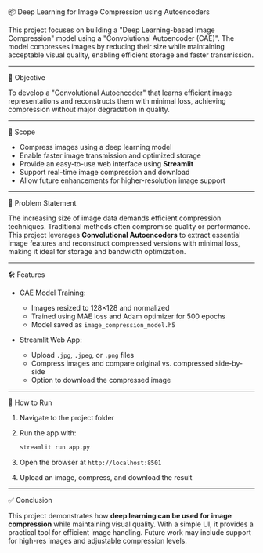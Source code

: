 📦 Deep Learning for Image Compression using Autoencoders

This project focuses on building a "Deep Learning-based Image Compression" model using a "Convolutional Autoencoder (CAE)". The model compresses images by reducing their size while maintaining acceptable visual quality, enabling efficient storage and faster transmission.

---

🎯 Objective

To develop a "Convolutional Autoencoder" that learns efficient image representations and reconstructs them with minimal loss, achieving compression without major degradation in quality.

---

🔬 Scope

* Compress images using a deep learning model
* Enable faster image transmission and optimized storage
* Provide an easy-to-use web interface using **Streamlit**
* Support real-time image compression and download
* Allow future enhancements for higher-resolution image support

---

🧠 Problem Statement

The increasing size of image data demands efficient compression techniques. Traditional methods often compromise quality or performance. This project leverages **Convolutional Autoencoders** to extract essential image features and reconstruct compressed versions with minimal loss, making it ideal for storage and bandwidth optimization.

---

🛠️ Features

* CAE Model Training:

  * Images resized to 128×128 and normalized
  * Trained using MAE loss and Adam optimizer for 500 epochs
  * Model saved as `image_compression_model.h5`

* Streamlit Web App:

  * Upload `.jpg`, `.jpeg`, or `.png` files
  * Compress images and compare original vs. compressed side-by-side
  * Option to download the compressed image

---

🚀 How to Run

1. Navigate to the project folder
2. Run the app with:

   ```bash
   streamlit run app.py
   ```
3. Open the browser at `http://localhost:8501`
4. Upload an image, compress, and download the result

---

✅ Conclusion

This project demonstrates how **deep learning can be used for image compression** while maintaining visual quality. With a simple UI, it provides a practical tool for efficient image handling. Future work may include support for high-res images and adjustable compression levels.

